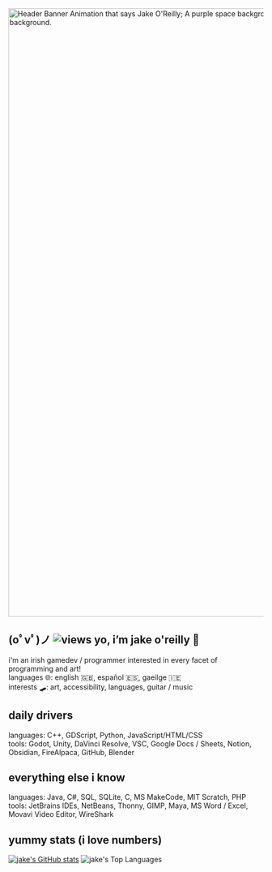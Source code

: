 <img src="https://github.com/JakeDaSpud/JakeDaSpud/assets/78006039/bde38fdb-a21e-42b2-afb7-077a7ac16879" width="1200px" alt="Header Banner Animation that says Jake O'Reilly; A purple space background with the 8 planets scrolling from left to right; A witch and black cat on a broom flies past and into the background." title="Header Banner Animation that says Jake O'Reilly; A purple space background with the 8 planets scrolling from left to right; A witch and black cat on a broom flies past and into the background.">

## (oﾟvﾟ)ノ ![views](https://visitor-badge.laobi.icu/badge?page_id=jakedaspud.visitor-badge&title=Views&left_color=%23A869D4&right_color=%2342006D) yo, i’m jake o'reilly 🥐
i'm an irish gamedev / programmer interested in every facet of programming and art!
<br>languages 🌐: english 🇬🇧, español 🇪🇸, gaeilge 🇮🇪
<br>interests 🛹: art, accessibility, languages, guitar / music

## daily drivers
languages: C++, GDScript, Python, JavaScript/HTML/CSS
<br>tools: Godot, Unity, DaVinci Resolve, VSC, Google Docs / Sheets, Notion, Obsidian, FireAlpaca, GitHub, Blender

## everything else i know
languages: Java, C#, SQL, SQLite, C, MS MakeCode, MIT Scratch, PHP
<br>tools: JetBrains IDEs, NetBeans, Thonny, GIMP, Maya, MS Word / Excel, Movavi Video Editor, WireShark

## yummy stats (i love numbers)
[![jake's GitHub stats](https://github-readme-stats.vercel.app/api?username=jakedaspud&theme=nightowl)](https://github.com/anuraghazra/github-readme-stats)
![jake's Top Languages](https://github-readme-stats.vercel.app/api/top-langs/?username=jakedaspud&size_weight=0.2&count_weight=0.8&hide=shaderlab,hlsl,cmake,makefile,css&layout=compact)
